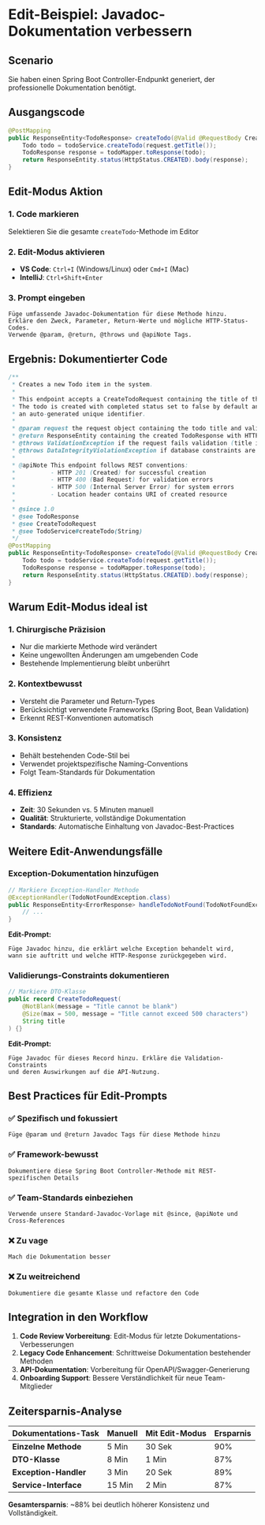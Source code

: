 # Edit-Beispiel: Javadoc-Dokumentation verbessern

## Scenario
Sie haben einen Spring Boot Controller-Endpunkt generiert, der professionelle Dokumentation benötigt.

## Ausgangscode
```java
@PostMapping
public ResponseEntity<TodoResponse> createTodo(@Valid @RequestBody CreateTodoRequest request) {
    Todo todo = todoService.createTodo(request.getTitle());
    TodoResponse response = todoMapper.toResponse(todo);
    return ResponseEntity.status(HttpStatus.CREATED).body(response);
}
```

## Edit-Modus Aktion

### 1. Code markieren
Selektieren Sie die gesamte `createTodo`-Methode im Editor

### 2. Edit-Modus aktivieren
- **VS Code**: `Ctrl+I` (Windows/Linux) oder `Cmd+I` (Mac)
- **IntelliJ**: `Ctrl+Shift+Enter`

### 3. Prompt eingeben
```
Füge umfassende Javadoc-Dokumentation für diese Methode hinzu.
Erkläre den Zweck, Parameter, Return-Werte und mögliche HTTP-Status-Codes.
Verwende @param, @return, @throws und @apiNote Tags.
```

## Ergebnis: Dokumentierter Code

```java
/**
 * Creates a new Todo item in the system.
 * 
 * This endpoint accepts a CreateTodoRequest containing the title of the new todo.
 * The todo is created with completed status set to false by default and receives
 * an auto-generated unique identifier.
 * 
 * @param request the request object containing the todo title and validation constraints
 * @return ResponseEntity containing the created TodoResponse with HTTP 201 status
 * @throws ValidationException if the request fails validation (title is blank or exceeds 500 characters)
 * @throws DataIntegrityViolationException if database constraints are violated
 * 
 * @apiNote This endpoint follows REST conventions:
 *          - HTTP 201 (Created) for successful creation
 *          - HTTP 400 (Bad Request) for validation errors  
 *          - HTTP 500 (Internal Server Error) for system errors
 *          - Location header contains URI of created resource
 * 
 * @since 1.0
 * @see TodoResponse
 * @see CreateTodoRequest
 * @see TodoService#createTodo(String)
 */
@PostMapping
public ResponseEntity<TodoResponse> createTodo(@Valid @RequestBody CreateTodoRequest request) {
    Todo todo = todoService.createTodo(request.getTitle());
    TodoResponse response = todoMapper.toResponse(todo);
    return ResponseEntity.status(HttpStatus.CREATED).body(response);
}
```

## Warum Edit-Modus ideal ist

### 1. **Chirurgische Präzision**
- Nur die markierte Methode wird verändert
- Keine ungewollten Änderungen am umgebenden Code
- Bestehende Implementierung bleibt unberührt

### 2. **Kontextbewusst**
- Versteht die Parameter und Return-Types
- Berücksichtigt verwendete Frameworks (Spring Boot, Bean Validation)
- Erkennt REST-Konventionen automatisch

### 3. **Konsistenz**
- Behält bestehenden Code-Stil bei
- Verwendet projektspezifische Naming-Conventions
- Folgt Team-Standards für Dokumentation

### 4. **Effizienz**
- **Zeit**: 30 Sekunden vs. 5 Minuten manuell
- **Qualität**: Strukturierte, vollständige Dokumentation
- **Standards**: Automatische Einhaltung von Javadoc-Best-Practices

## Weitere Edit-Anwendungsfälle

### Exception-Dokumentation hinzufügen
```java
// Markiere Exception-Handler Methode
@ExceptionHandler(TodoNotFoundException.class)
public ResponseEntity<ErrorResponse> handleTodoNotFound(TodoNotFoundException ex) {
    // ...
}
```

**Edit-Prompt:**
```
Füge Javadoc hinzu, die erklärt welche Exception behandelt wird,
wann sie auftritt und welche HTTP-Response zurückgegeben wird.
```

### Validierungs-Constraints dokumentieren
```java
// Markiere DTO-Klasse
public record CreateTodoRequest(
    @NotBlank(message = "Title cannot be blank")
    @Size(max = 500, message = "Title cannot exceed 500 characters")
    String title
) {}
```

**Edit-Prompt:**
```
Füge Javadoc für dieses Record hinzu. Erkläre die Validation-Constraints
und deren Auswirkungen auf die API-Nutzung.
```

## Best Practices für Edit-Prompts

### ✅ Spezifisch und fokussiert
```
Füge @param und @return Javadoc Tags für diese Methode hinzu
```

### ✅ Framework-bewusst  
```
Dokumentiere diese Spring Boot Controller-Methode mit REST-spezifischen Details
```

### ✅ Team-Standards einbeziehen
```
Verwende unsere Standard-Javadoc-Vorlage mit @since, @apiNote und Cross-References
```

### ❌ Zu vage
```
Mach die Dokumentation besser
```

### ❌ Zu weitreichend
```
Dokumentiere die gesamte Klasse und refactore den Code
```

## Integration in den Workflow

1. **Code Review Vorbereitung**: Edit-Modus für letzte Dokumentations-Verbesserungen
2. **Legacy Code Enhancement**: Schrittweise Dokumentation bestehender Methoden  
3. **API-Dokumentation**: Vorbereitung für OpenAPI/Swagger-Generierung
4. **Onboarding Support**: Bessere Verständlichkeit für neue Team-Mitglieder

## Zeitersparnis-Analyse

| Dokumentations-Task | Manuell | Mit Edit-Modus | Ersparnis |
|---------------------|---------|----------------|-----------|
| **Einzelne Methode** | 5 Min | 30 Sek | 90% |
| **DTO-Klasse** | 8 Min | 1 Min | 87% |
| **Exception-Handler** | 3 Min | 20 Sek | 89% |
| **Service-Interface** | 15 Min | 2 Min | 87% |

**Gesamtersparnis**: ~88% bei deutlich höherer Konsistenz und Vollständigkeit.